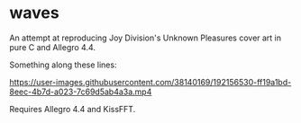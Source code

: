# waves
An attempt at reproducing Joy Division's Unknown Pleasures cover art in pure C and Allegro 4.4.

Something along these lines:

https://user-images.githubusercontent.com/38140169/192156530-ff19a1bd-8eec-4b7d-a023-7c69d5ab4a3a.mp4

Requires Allegro 4.4 and KissFFT.
